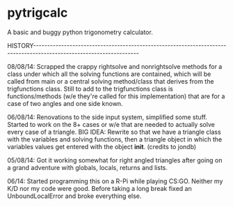 pytrigcalc
==========

A basic and buggy python trigonometry calculator.


HISTORY--------------------------------------------------------------------------------------------------------------------

08/08/14: Scrapped the crappy rightsolve and nonrightsolve methods for a class under which all the solving functions are contained, which will be called from main or a central solving method/class that derives from the trigfunctions class.
Still to add to the trigfunctions class is functions/methods (w/e they're called for this implementation) that are for a case of two angles and one side known.

06/08/14: Renovations to the side input system, simplified some stuff. Started to work on the 8+ cases or w/e that are needed to actually solve every case of a triangle.
BIG IDEA: Rewrite so that we have a triangle class with the variables and solving functions, then a triangle object in which the variables values get entered with the object __init__. (credits to jondb)

05/08/14: Got it working somewhat for right angled triangles after going on a grand adventure with globals, locals, returns and lists.

06/14: Started programming this on a R-Pi while playing CS:GO. Neither my K/D nor my code were good. Before taking a long break fixed an UnboundLocalError and broke everything else.
